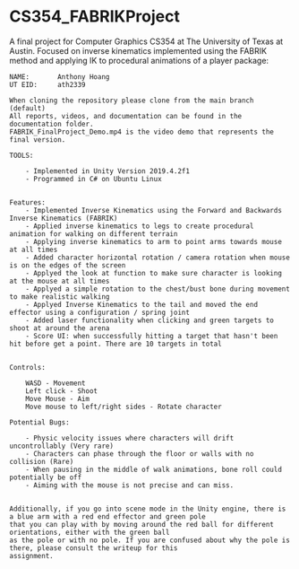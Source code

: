 # CS354_FABRIKProject

A final project for Computer Graphics CS354 at The University of Texas at Austin. Focused on inverse kinematics implemented using the FABRIK method and applying IK to procedural animations of a player package:


	NAME:		Anthony Hoang
	UT EID:		ath2339

	When cloning the repository please clone from the main branch (default)
	All reports, videos, and documentation can be found in the documentation folder.
	FABRIK_FinalProject_Demo.mp4 is the video demo that represents the final version.

	TOOLS:

		- Implemented in Unity Version 2019.4.2f1
		- Programmed in C# on Ubuntu Linux


	Features:
		- Implemented Inverse Kinematics using the Forward and Backwards Inverse Kinematics (FABRIK)
		- Applied inverse kinematics to legs to create procedural animation for walking on different terrain
		- Applying inverse kinematics to arm to point arms towards mouse at all times
		- Added character horizontal rotation / camera rotation when mouse is on the edges of the screen
		- Applyed the look at function to make sure character is looking at the mouse at all times
		- Applyed a simple rotation to the chest/bust bone during movement to make realistic walking
		- Applyed Inverse Kinematics to the tail and moved the end effector using a configuration / spring joint
		- Added laser functionality when clicking and green targets to shoot at around the arena
		- Score UI: when successfully hitting a target that hasn't been hit before get a point. There are 10 targets in total


	Controls:

		WASD - Movement
		Left click - Shoot
		Move Mouse - Aim
		Move mouse to left/right sides - Rotate character

	Potential Bugs:

		- Physic velocity issues where characters will drift uncontrollably (Very rare)
		- Characters can phase through the floor or walls with no collision (Rare)
		- When pausing in the middle of walk animations, bone roll could potentially be off
		- Aiming with the mouse is not precise and can miss.


	Additionally, if you go into scene mode in the Unity engine, there is a blue arm with a red end effector and green pole
	that you can play with by moving around the red ball for different orientations, either with the green ball
	as the pole or with no pole. If you are confused about why the pole is there, please consult the writeup for this
	assignment.
	
